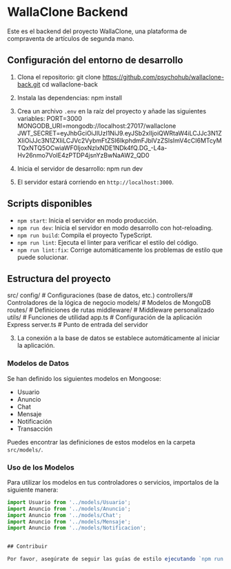 # WallaClone Backend

Este es el backend del proyecto WallaClone, una plataforma de compraventa de artículos de segunda mano.

## Configuración del entorno de desarrollo

1. Clona el repositorio:
git clone https://github.com/psychohub/wallaclone-back.git
cd wallaclone-back

2. Instala las dependencias:
   npm install
  
3. Crea un archivo `.env` en la raíz del proyecto y añade las siguientes variables:
PORT=3000
MONGODB_URI=mongodb://localhost:27017/wallaclone
JWT_SECRET=eyJhbGciOiJIUzI1NiJ9.eyJSb2xlIjoiQWRtaW4iLCJJc3N1ZXIiOiJJc3N1ZXIiLCJVc2VybmFtZSI6IkphdmFJblVzZSIsImV4cCI6MTcyMTQxNTQ5OCwiaWF0IjoxNzIxNDE1NDk4fQ.DG_-L4a-Hv26nmo7VoIE4zPTDP4jsnYzBwNaAW2_QD0

4. Inicia el servidor de desarrollo:
npm run dev

5. El servidor estará corriendo en `http://localhost:3000`.

## Scripts disponibles

- `npm start`: Inicia el servidor en modo producción.
- `npm run dev`: Inicia el servidor en modo desarrollo con hot-reloading.
- `npm run build`: Compila el proyecto TypeScript.
- `npm run lint`: Ejecuta el linter para verificar el estilo del código.
- `npm run lint:fix`: Corrige automáticamente los problemas de estilo que puede solucionar.

## Estructura del proyecto

src/
config/     # Configuraciones (base de datos, etc.)
controllers/# Controladores de la lógica de negocio
models/     # Modelos de MongoDB
routes/     # Definiciones de rutas
middleware/ # Middleware personalizado
utils/      # Funciones de utilidad
app.ts      # Configuración de la aplicación Express
server.ts   # Punto de entrada del servidor

3. La conexión a la base de datos se establece automáticamente al iniciar la aplicación.

### Modelos de Datos

Se han definido los siguientes modelos en Mongoose:

- Usuario
- Anuncio
- Chat
- Mensaje
- Notificación
- Transacción

Puedes encontrar las definiciones de estos modelos en la carpeta `src/models/`.

### Uso de los Modelos

Para utilizar los modelos en tus controladores o servicios, importalos de la siguiente manera:

```typescript
import Usuario from '../models/Usuario';
import Anuncio from '../models/Anuncio';
import Anuncio from '../models/Chat';
import Anuncio from '../models/Mensaje';
import Anuncio from '../models/Notificacion';


## Contribuir

Por favor, asegúrate de seguir las guías de estilo ejecutando `npm run lint` antes de hacer commit de tus cambios.
